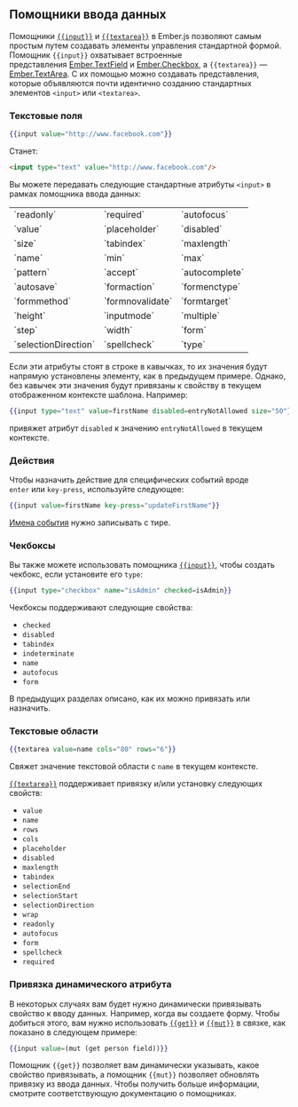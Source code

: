 ## Помощники ввода данных

Помощники [`{{input}}`](http://emberjs.com/api/classes/Ember.Templates.helpers.html#method_input) и [`{{textarea}}`](http://emberjs.com/api/classes/Ember.Templates.helpers.html#method_textarea) в Ember.js позволяют самым простым путем создавать элементы управления стандартной формой. Помощник `{{input}}` охватывает встроенные представления [Ember.TextField](http://emberjs.com/api/classes/Ember.TextField.html) и [Ember.Checkbox](http://emberjs.com/api/classes/Ember.Checkbox.html), а `{{textarea}}` — [Ember.TextArea](http://emberjs.com/api/classes/Ember.TextArea.html). С их помощью можно создавать представления, которые объявляются почти идентично созданию стандартных элементов `<input>` или `<textarea>`.

### Текстовые поля

```handlebars
{{input value="http://www.facebook.com"}}
```

Станет: 
 
```html
<input type="text" value="http://www.facebook.com"/>
```

Вы можете передавать следующие стандартные атрибуты `<input>` в рамках помощника ввода данных:

<table>
  <tr><td>`readonly`</td><td>`required`</td><td>`autofocus`</td></tr>
  <tr><td>`value`</td><td>`placeholder`</td><td>`disabled`</td></tr>
  <tr><td>`size`</td><td>`tabindex`</td><td>`maxlength`</td></tr>
  <tr><td>`name`</td><td>`min`</td><td>`max`</td></tr>
  <tr><td>`pattern`</td><td>`accept`</td><td>`autocomplete`</td></tr>
  <tr><td>`autosave`</td><td>`formaction`</td><td>`formenctype`</td></tr>
  <tr><td>`formmethod`</td><td>`formnovalidate`</td><td>`formtarget`</td></tr>
  <tr><td>`height`</td><td>`inputmode`</td><td>`multiple`</td></tr>
  <tr><td>`step`</td><td>`width`</td><td>`form`</td></tr>
  <tr><td>`selectionDirection`</td><td>`spellcheck`</td><td>`type`</td></tr>
</table>

Если эти атрибуты стоят в строке в кавычках, то их значения будут напрямую установлены элементу, как в предыдущем примере. Однако, без кавычек эти значения будут привязаны к свойству в текущем отображенном контексте шаблона. Например:

```handlebars
{{input type="text" value=firstName disabled=entryNotAllowed size="50"}}
```

привяжет атрибут `disabled` к значению `entryNotAllowed` в текущем контексте.

### Действия

Чтобы назначить действие для специфических событий вроде `enter` или `key-press`, используйте следующее:

```handlebars
{{input value=firstName key-press="updateFirstName"}}
```

[Имена события](http://emberjs.com/api/classes/Ember.View.html#toc_event-names) нужно записывать с тире.

### Чекбоксы

Вы также можете использовать помощника [`{{input}}`](http://emberjs.com/api/classes/Ember.Templates.helpers.html#method_input), чтобы создать чекбокс, если установите его `type`:

```handlebars
{{input type="checkbox" name="isAdmin" checked=isAdmin}}
```

Чекбоксы поддерживают следующие свойства:

* `checked`
* `disabled`
* `tabindex`
* `indeterminate`
* `name`
* `autofocus`
* `form`

В предыдущих разделах описано, как их можно привязать или назначить.

### Текстовые области

```handlebars
{{textarea value=name cols="80" rows="6"}}
```

Свяжет значение текстовой области с `name` в текущем контексте.

[`{{textarea}}`](http://emberjs.com/api/classes/Ember.Templates.helpers.html#method_textarea) поддерживает привязку и/или установку следующих свойств:

* `value`
* `name`
* `rows`
* `cols`
* `placeholder`
* `disabled`
* `maxlength`
* `tabindex`
* `selectionEnd`
* `selectionStart`
* `selectionDirection`
* `wrap`
* `readonly`
* `autofocus`
* `form`
* `spellcheck`
* `required`

### Привязка динамического атрибута

В некоторых случаях вам будет нужно динамически привязывать свойство к вводу данных. Например, когда вы создаете форму. Чтобы добиться этого, вам нужно использовать [`{{get}}`](http://emberjs.com/api/classes/Ember.Templates.helpers.html#method_get) и [`{{mut}}`](http://emberjs.com/api/classes/Ember.Templates.helpers.html#method_mut) в связке, как показано в следующем примере:

```hbs
{{input value=(mut (get person field))}}
```

Помощник `{{get}}` позволяет вам динамически указывать, какое свойство привязывать, а помощник `{{mut}}` позволяет обновлять привязку из ввода данных. Чтобы получить больше информации, смотрите соответствующую документацию о помощниках.